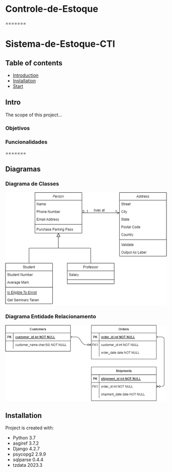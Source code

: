 
# Controle-de-Estoque
=======
# Sistema-de-Estoque-CTI

## Table of contents
* [Introduction](#Intro)
* [Installation](#Installation)
* [Start](#start)

## Intro
The scope of this project...

### Objetivos


### Funcionalidades


=======
## Diagramas

### Diagrama de Classes
![image](./documents/diagrams/Diagrama%20de%20Classe%20-%20Estoque.drawio.png)

### Diagrama Entidade Relacionamento
![image](./documents/diagrams/DER%20-%20Estoque.drawio.png)

## Installation
Project is created with:
* Python 3.7
* asgiref 3.7.2
* Django 4.2.7
* psycopg2 2.9.9
* sqlparse 0.4.4
* tzdata 2023.3
